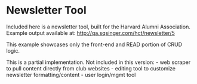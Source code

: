 Newsletter Tool
===============

Included here is a newsletter tool, built for the Harvard Alumni Association.
Example output available at: http://qa.sqsinger.com/hct/newsletter/5

This example showcases only the front-end and READ portion of CRUD logic.

This is a partial implementation. Not included in this version:
	- web scraper to pull content directly from club websites
	- editing tool to customize newsletter formatting/content
	- user login/mgmt tool